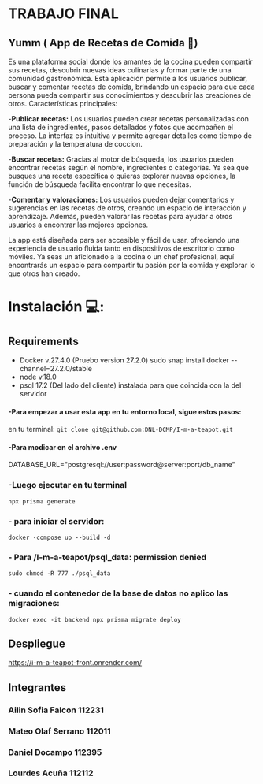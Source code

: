 # TRABAJO FINAL

## Yumm ( App de Recetas de Comida 🍲)

Es una plataforma social donde los amantes de la cocina pueden compartir sus recetas, descubrir nuevas ideas culinarias y formar parte de una comunidad gastronómica. Esta aplicación permite a los usuarios publicar, buscar y comentar recetas de comida, brindando un espacio para que cada persona pueda compartir sus conocimientos y descubrir las creaciones de otros.
Características principales:

-**Publicar recetas:** Los usuarios pueden crear recetas personalizadas con una lista de ingredientes, pasos detallados y fotos que acompañen el proceso. La interfaz es intuitiva y permite agregar detalles como tiempo de preparación y la temperatura de coccion.

-**Buscar recetas:** Gracias al motor de búsqueda, los usuarios pueden encontrar recetas según el nombre, ingredientes o categorías. Ya sea que busques una receta específica o quieras explorar nuevas opciones, la función de búsqueda facilita encontrar lo que necesitas.

-**Comentar y valoraciones:** Los usuarios pueden dejar comentarios y sugerencias en las recetas de otros, creando un espacio de interacción y aprendizaje. Además, pueden valorar las recetas para ayudar a otros usuarios a encontrar las mejores opciones.

La app está diseñada para ser accesible y fácil de usar, ofreciendo una experiencia de usuario fluida tanto en dispositivos de escritorio como móviles. Ya seas un aficionado a la cocina o un chef profesional, aquí encontrarás un espacio para compartir tu pasión por la comida y explorar lo que otros han creado.

# Instalación 💻:

## Requirements

- Docker v.27.4.0 (Pruebo version 27.2.0) sudo snap install docker --channel=27.2.0/stable
- node v.18.0
- psql 17.2 (Del lado del cliente) instalada para que coincida con la del servidor

#### -Para empezar a usar esta app en tu entorno local, sigue estos pasos:

en tu terminal: `git clone git@github.com:DNL-DCMP/I-m-a-teapot.git `

#### -Para modicar en el archivo .env

DATABASE_URL="postgresql://user:password@server:port/db_name"

### -Luego ejecutar en tu terminal

`npx prisma generate`

### - **para iniciar el servidor:**

`docker -compose up --build -d`

### - **Para /I-m-a-teapot/psql_data: permission denied**

`sudo chmod -R 777 ./psql_data`

### - **cuando el contenedor de la base de datos no aplico las migraciones:**

`docker exec -it backend npx prisma migrate deploy`

## Despliegue

https://i-m-a-teapot-front.onrender.com/

## Integrantes

### Ailin Sofia Falcon **112231**

### Mateo Olaf Serrano **112011**

### Daniel Docampo **112395**

### Lourdes Acuña **112112**
